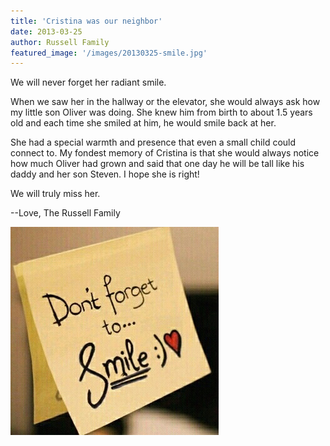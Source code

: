 ```yaml
---
title: 'Cristina was our neighbor'
date: 2013-03-25 
author: Russell Family
featured_image: '/images/20130325-smile.jpg'
---
```


We will never forget her radiant smile.

When we saw her in the hallway or the elevator, she would always ask how my little son Oliver was doing. She knew him from birth to about 1.5 years old and each time she smiled at him, he would smile back at her.

She had a special warmth and presence that even a small child could connect to. My fondest memory of Cristina is that she would always notice how much Oliver had grown and said that one day he will be tall like his daddy and her son Steven. I hope she is right!

We will truly miss her.

--Love, The Russell Family

![](/images/20130325-smile.jpg)

